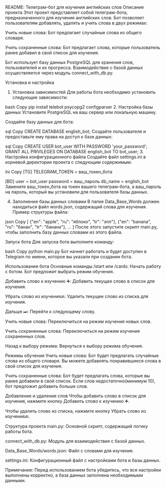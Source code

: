 README: Телеграм-бот для изучения английских слов
Описание проекта
Этот проект представляет собой телеграм-бота, предназначенного для изучения английских слов. Бот позволяет пользователям добавлять, удалять и учить слова в двух режимах:

Учить новые слова: Бот предлагает случайные слова из общего словаря.

Учить сохраненные слова: Бот предлагает слова, которые пользователь ранее добавил в свой список для изучения.

Бот использует базу данных PostgreSQL для хранения слов, пользователей и их прогресса. Взаимодействие с базой данных осуществляется через модуль connect_with_db.py.

Установка и настройка
1. Установка зависимостей
Для работы бота необходимо установить следующие зависимости:

bash
Copy
pip install telebot psycopg2 configparser
2. Настройка базы данных
Установите PostgreSQL на ваш сервер или локальную машину.

Создайте базу данных для бота:

sql
Copy
CREATE DATABASE english_bot;
Создайте пользователя и предоставьте ему права на доступ к базе данных:

sql
Copy
CREATE USER bot_user WITH PASSWORD 'your_password';
GRANT ALL PRIVILEGES ON DATABASE english_bot TO bot_user;
3. Настройка конфигурационного файла
Создайте файл settings.ini в корневой директории проекта с следующим содержимым:

ini
Copy
[TG]
TELEGRAM_TOKEN = ваш_токен_бота

[BD]
user = bot_user
password = ваш_пароль
db_name = english_bot
Замените ваш_токен_бота на токен вашего телеграм-бота, а ваш_пароль на пароль, который вы установили для пользователя базы данных.

4. Заполнение базы данных словами
В папке Data_Base_Words должен находиться файл words.json, содержащий слова для изучения. Пример структуры файла:

json
Copy
[
    {"en": "apple", "ru": "яблоко", "tr": "эпл"},
    {"en": "banana", "ru": "банан", "tr": "банана"},
    ...
]
После этого запустите скрипт main.py, чтобы заполнить базу данных словами из этого файла.

Запуск бота
Для запуска бота выполните команду:

bash
Copy
python main.py
Бот начнет работать и будет доступен в Telegram по имени, которое вы указали при создании бота.

Использование бота
Основные команды
/start или /cards: Начать работу с ботом. Бот предложит выбрать режим обучения.

Добавить слово к изучению ➕: Добавить текущее слово в список для изучения.

Убрать слово из изучения🔙: Удалить текущее слово из списка для изучения.

Дальше ⏭: Перейти к следующему слову.

Учить новые слова: Переключиться на режим изучения новых слов.

Учить сохраненные слова: Переключиться на режим изучения сохраненных слов.

Назад к выбору режима: Вернуться к выбору режима обучения.

Режимы обучения
Учить новые слова: Бот будет предлагать случайные слова из общего словаря. Вы можете добавлять понравившиеся слова в свой список для изучения.

Учить сохраненные слова: Бот будет предлагать слова, которые вы ранее добавили в свой список. Если слов недостаточно(минимум 10), бот предложит добавить больше слов.

Добавление и удаление слов
Чтобы добавить слово в список для изучения, нажмите кнопку Добавить слово к изучению ➕.

Чтобы удалить слово из списка, нажмите кнопку Убрать слово из изучения🔙.

Структура проекта
main.py: Основной скрипт, содержащий логику работы бота.

connect_with_db.py: Модуль для взаимодействия с базой данных.

Data_Base_Words/words.json: Файл с словами для изучения.

settings.ini: Конфигурационный файл с настройками бота и базы данных.

Примечание: Перед использованием бота убедитесь, что все настройки выполнены корректно, а база данных заполнена необходимыми данными.
